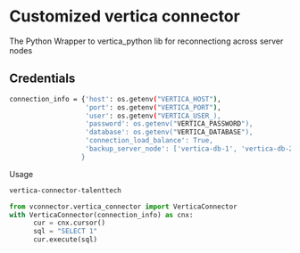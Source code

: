 Customized vertica connector 
==========

The Python Wrapper to vertica_python lib for reconnectiong across server nodes

Credentials
-------------
```sh
connection_info = {'host': os.getenv("VERTICA_HOST"),
                   'port': os.getenv("VERTICA_PORT"),
                   'user': os.getenv("VERTICA_USER_),
                   'password': os.getenv("VERTICA_PASSWORD"),
                   'database': os.getenv("VERTICA_DATABASE"),
                   'connection_load_balance': True,
                   'backup_server_node': ['vertica-db-1', 'vertica-db-2', 'vertica-db-3']
                  }
```

Usage
```sh
vertica-connector-talenttech
```

```python
from vconnector.vertica_connector import VerticaConnector
with VerticaConnector(connection_info) as cnx:
      cur = cnx.cursor()
      sql = "SELECT 1"
      cur.execute(sql)
